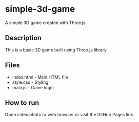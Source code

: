 # simple-3d-game

A simple 3D game created with Three.js

## Description
This is a basic 3D game built using Three.js library.

## Files
- index.html - Main HTML file
- style.css - Styling
- main.js - Game logic

## How to run
Open index.html in a web browser or visit the GitHub Pages link.
